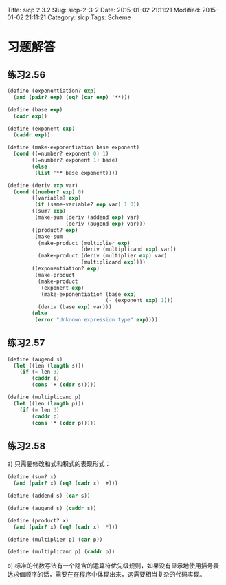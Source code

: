 Title: sicp 2.3.2
Slug: sicp-2-3-2
Date: 2015-01-02 21:11:21
Modified: 2015-01-02 21:11:21
Category: sicp
Tags: Scheme

# 习题解答

## 练习2.56
``` Scheme
(define (exponentiation? exp)
  (and (pair? exp) (eq? (car exp) '**)))

(define (base exp)
  (cadr exp))

(define (exponent exp)
  (caddr exp))

(define (make-exponentiation base exponent)
  (cond ((=number? exponent 0) 1)
        ((=number? exponent 1) base)
        (else
         (list '** base exponent))))

(define (deriv exp var)
  (cond ((number? exp) 0)
        ((variable? exp)
         (if (same-variable? exp var) 1 0))
        ((sum? exp)
         (make-sum (deriv (addend exp) var)
                   (deriv (augend exp) var)))
        ((product? exp)
         (make-sum
          (make-product (multiplier exp)
                        (deriv (multiplicand exp) var))
          (make-product (deriv (multiplier exp) var)
                        (multiplicand exp))))
        ((exponentiation? exp)
         (make-product
          (make-product
           (exponent exp)
           (make-exponentiation (base exp)
                                (- (exponent exp) 1)))
          (deriv (base exp) var)))
        (else
         (error "Unknown expression type" exp))))
```

## 练习2.57

``` Scheme
(define (augend s)
  (let ((len (length s)))
    (if (= len 3)
        (caddr s)
        (cons '+ (cddr s)))))

(define (multiplicand p)
  (let ((len (length p)))
    (if (= len 3)
        (caddr p)
        (cons '* (cddr p)))))
```

## 练习2.58

a) 只需要修改和式和积式的表现形式： 

``` Scheme
(define (sum? x)
  (and (pair? x) (eq? (cadr x) '+)))

(define (addend s) (car s))

(define (augend s) (caddr s))

(define (product? x)
  (and (pair? x) (eq? (cadr x) '*)))

(define (multiplier p) (car p))

(define (multiplicand p) (caddr p))
```

b) 标准的代数写法有一个隐含的运算符优先级规则，如果没有显示地使用括号表达求值顺序的话，需要在在程序中体现出来，这需要相当复杂的代码实现。